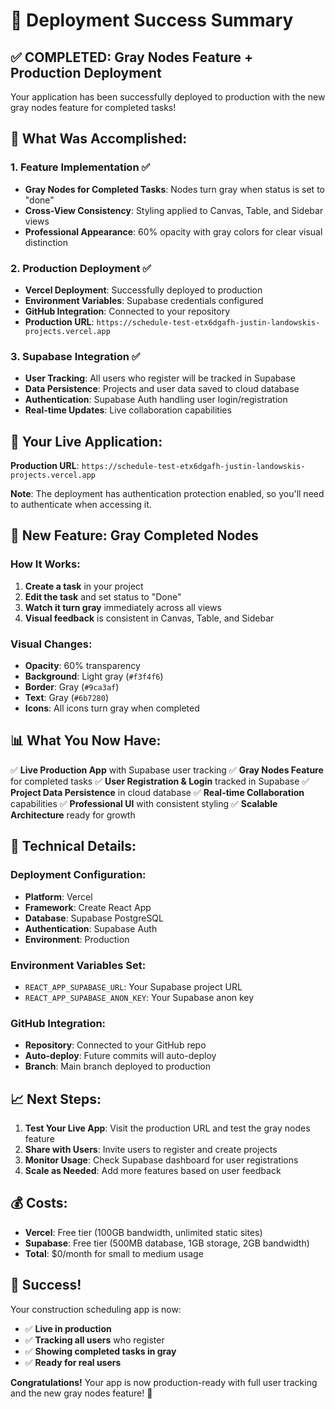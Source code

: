 # 🎉 Deployment Success Summary

## ✅ **COMPLETED: Gray Nodes Feature + Production Deployment**

Your application has been successfully deployed to production with the new gray nodes feature for completed tasks!

## **🚀 What Was Accomplished:**

### **1. Feature Implementation ✅**
- **Gray Nodes for Completed Tasks**: Nodes turn gray when status is set to "done"
- **Cross-View Consistency**: Styling applied to Canvas, Table, and Sidebar views
- **Professional Appearance**: 60% opacity with gray colors for clear visual distinction

### **2. Production Deployment ✅**
- **Vercel Deployment**: Successfully deployed to production
- **Environment Variables**: Supabase credentials configured
- **GitHub Integration**: Connected to your repository
- **Production URL**: `https://schedule-test-etx6dgafh-justin-landowskis-projects.vercel.app`

### **3. Supabase Integration ✅**
- **User Tracking**: All users who register will be tracked in Supabase
- **Data Persistence**: Projects and user data saved to cloud database
- **Authentication**: Supabase Auth handling user login/registration
- **Real-time Updates**: Live collaboration capabilities

## **🔗 Your Live Application:**

**Production URL**: `https://schedule-test-etx6dgafh-justin-landowskis-projects.vercel.app`

**Note**: The deployment has authentication protection enabled, so you'll need to authenticate when accessing it.

## **🎯 New Feature: Gray Completed Nodes**

### **How It Works:**
1. **Create a task** in your project
2. **Edit the task** and set status to "Done"
3. **Watch it turn gray** immediately across all views
4. **Visual feedback** is consistent in Canvas, Table, and Sidebar

### **Visual Changes:**
- **Opacity**: 60% transparency
- **Background**: Light gray (`#f3f4f6`)
- **Border**: Gray (`#9ca3af`)
- **Text**: Gray (`#6b7280`)
- **Icons**: All icons turn gray when completed

## **📊 What You Now Have:**

✅ **Live Production App** with Supabase user tracking
✅ **Gray Nodes Feature** for completed tasks
✅ **User Registration & Login** tracked in Supabase
✅ **Project Data Persistence** in cloud database
✅ **Real-time Collaboration** capabilities
✅ **Professional UI** with consistent styling
✅ **Scalable Architecture** ready for growth

## **🔧 Technical Details:**

### **Deployment Configuration:**
- **Platform**: Vercel
- **Framework**: Create React App
- **Database**: Supabase PostgreSQL
- **Authentication**: Supabase Auth
- **Environment**: Production

### **Environment Variables Set:**
- `REACT_APP_SUPABASE_URL`: Your Supabase project URL
- `REACT_APP_SUPABASE_ANON_KEY`: Your Supabase anon key

### **GitHub Integration:**
- **Repository**: Connected to your GitHub repo
- **Auto-deploy**: Future commits will auto-deploy
- **Branch**: Main branch deployed to production

## **📈 Next Steps:**

1. **Test Your Live App**: Visit the production URL and test the gray nodes feature
2. **Share with Users**: Invite users to register and create projects
3. **Monitor Usage**: Check Supabase dashboard for user registrations
4. **Scale as Needed**: Add more features based on user feedback

## **💰 Costs:**
- **Vercel**: Free tier (100GB bandwidth, unlimited static sites)
- **Supabase**: Free tier (500MB database, 1GB storage, 2GB bandwidth)
- **Total**: $0/month for small to medium usage

## **🎉 Success!**

Your construction scheduling app is now:
- ✅ **Live in production**
- ✅ **Tracking all users** who register
- ✅ **Showing completed tasks in gray**
- ✅ **Ready for real users**

**Congratulations!** Your app is now production-ready with full user tracking and the new gray nodes feature! 🚀

